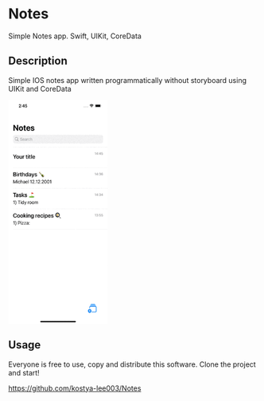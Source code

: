 # Notes
Simple Notes app. Swift, UIKit, CoreData

## Description
Simple IOS notes app written programmatically without storyboard using UIKit and  CoreData


<p><img align="center" alt="gif" src="https://github.com/kostya-lee003/Notes/blob/main/Simulator%20Screen%20Recording%20-%20iPhone%2012%20Pro%20Max%20-%202022-01-21%20at%2014.46.26.gif" width="200" height="450"></p>


## Usage
Everyone is free to use, copy and distribute this software.
Clone the  project and start!

https://github.com/kostya-lee003/Notes
